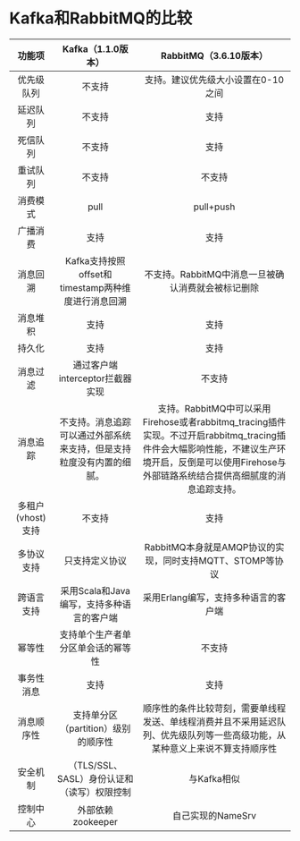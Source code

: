 # Kafka和RabbitMQ的比较

|      功能项       |                      Kafka（1.1.0版本）                      |                    RabbitMQ（3.6.10版本）                    |
| :---------------: | :----------------------------------------------------------: | :----------------------------------------------------------: |
|    优先级队列     |                            不支持                            |              支持。建议优先级大小设置在0-10之间              |
|     延迟队列      |                            不支持                            |                             支持                             |
|     死信队列      |                            不支持                            |                             支持                             |
|     重试队列      |                            不支持                            |                            不支持                            |
|     消费模式      |                             pull                             |                          pull+push                           |
|     广播消费      |                             支持                             |                             支持                             |
|     消息回溯      |      Kafka支持按照offset和timestamp两种维度进行消息回溯      |      不支持。RabbitMQ中消息一旦被确认消费就会被标记删除      |
|     消息堆积      |                             支持                             |                             支持                             |
|      持久化       |                             支持                             |                             支持                             |
|     消息过滤      |               通过客户端interceptor拦截器实现                |                            不支持                            |
|     消息追踪      | 不支持。消息追踪可以通过外部系统来支持，但是支持粒度没有内置的细腻。 | 支持。RabbitMQ中可以采用Firehose或者rabbitmq_tracing插件实现。不过开启rabbitmq_tracing插件件会大幅影响性能，不建议生产环境开启，反倒是可以使用Firehose与外部链路系统结合提供高细腻度的消息追踪支持。 |
| 多租户(vhost)支持 |                            不支持                            |                             支持                             |
|    多协议支持     |                        只支持定义协议                        |  RabbitMQ本身就是AMQP协议的实现，同时支持MQTT、STOMP等协议   |
|    跨语言支持     |          采用Scala和Java编写，支持多种语言的客户端           |             采用Erlang编写，支持多种语言的客户端             |
|      幂等性       |              支持单个生产者单分区单会话的幂等性              |                            不支持                            |
|    事务性消息     |                             支持                             |                             支持                             |
|    消息顺序性     |             支持单分区（partition）级别的顺序性              | 顺序性的条件比较苛刻，需要单线程发送、单线程消费并且不采用延迟队列、优先级队列等一些高级功能，从某种意义上来说不算支持顺序性 |
|     安全机制      |         （TLS/SSL、SASL）身份认证和（读写）权限控制          |                         与Kafka相似                          |
|     控制中心      |                      外部依赖zookeeper                       |                      自己实现的NameSrv                       |

​		

